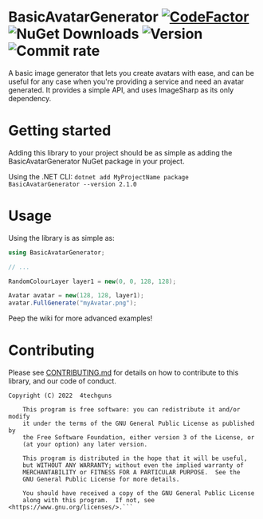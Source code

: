 # BasicAvatarGenerator [![CodeFactor](https://www.codefactor.io/repository/github/4techguns/basicavatargenerator/badge)](https://www.codefactor.io/repository/github/4techguns/basicavatargenerator) ![NuGet Downloads](https://img.shields.io/nuget/dt/BasicAvatarGenerator) ![Version](https://img.shields.io/nuget/v/BasicAvatarGenerator) ![Commit rate](https://img.shields.io/github/commit-activity/w/4techguns/BasicAvatarGenerator)
A basic image generator that lets you create avatars with ease, and can be useful for any case when you're providing a service and need an avatar generated.
It provides a simple API, and uses ImageSharp as its only dependency.



# Getting started

Adding this library to your project should be as simple as adding the BasicAvatarGenerator NuGet package in your project.

Using the .NET CLI:
`dotnet add MyProjectName package BasicAvatarGenerator --version 2.1.0`

# Usage

Using the library is as simple as:

```cs
using BasicAvatarGenerator;

// ...

RandomColourLayer layer1 = new(0, 0, 128, 128);

Avatar avatar = new(128, 128, layer1);
avatar.FullGenerate("myAvatar.png");

```

Peep the wiki for more advanced examples!

# Contributing
Please see [CONTRIBUTING.md](https://github.com/4techguns/BasicAvatarGenerator/blob/master/CONTRIBUTING.md) for details on how to contribute to this library, and our code of conduct.

```
Copyright (C) 2022  4techguns

    This program is free software: you can redistribute it and/or modify
    it under the terms of the GNU General Public License as published by
    the Free Software Foundation, either version 3 of the License, or
    (at your option) any later version.

    This program is distributed in the hope that it will be useful,
    but WITHOUT ANY WARRANTY; without even the implied warranty of
    MERCHANTABILITY or FITNESS FOR A PARTICULAR PURPOSE.  See the
    GNU General Public License for more details.

    You should have received a copy of the GNU General Public License
    along with this program.  If not, see <https://www.gnu.org/licenses/>.```
